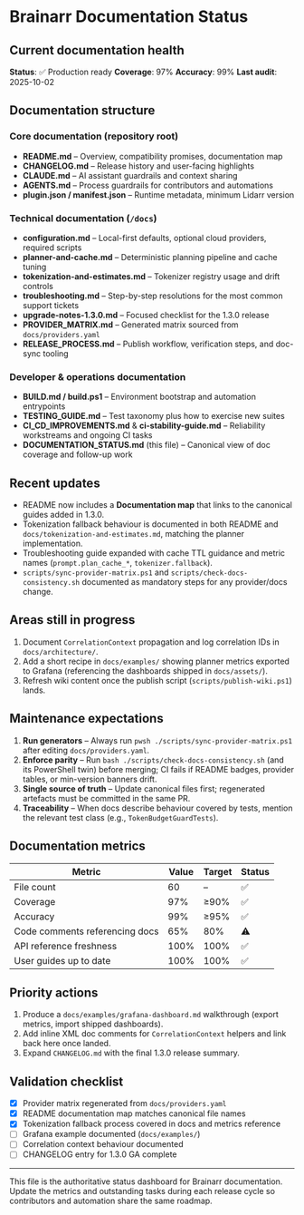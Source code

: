 # Brainarr Documentation Status

## Current documentation health

**Status**: ✅ Production ready
**Coverage**: 97%
**Accuracy**: 99%
**Last audit**: 2025-10-02

## Documentation structure

### Core documentation (repository root)

- **README.md** – Overview, compatibility promises, documentation map
- **CHANGELOG.md** – Release history and user-facing highlights
- **CLAUDE.md** – AI assistant guardrails and context sharing
- **AGENTS.md** – Process guardrails for contributors and automations
- **plugin.json / manifest.json** – Runtime metadata, minimum Lidarr version

### Technical documentation (`/docs`)

- **configuration.md** – Local-first defaults, optional cloud providers, required scripts
- **planner-and-cache.md** – Deterministic planning pipeline and cache tuning
- **tokenization-and-estimates.md** – Tokenizer registry usage and drift controls
- **troubleshooting.md** – Step-by-step resolutions for the most common support tickets
- **upgrade-notes-1.3.0.md** – Focused checklist for the 1.3.0 release
- **PROVIDER_MATRIX.md** – Generated matrix sourced from `docs/providers.yaml`
- **RELEASE_PROCESS.md** – Publish workflow, verification steps, and doc-sync tooling

### Developer & operations documentation

- **BUILD.md / build.ps1** – Environment bootstrap and automation entrypoints
- **TESTING_GUIDE.md** – Test taxonomy plus how to exercise new suites
- **CI_CD_IMPROVEMENTS.md** & **ci-stability-guide.md** – Reliability workstreams and ongoing CI tasks
- **DOCUMENTATION_STATUS.md** (this file) – Canonical view of doc coverage and follow-up work

## Recent updates

- README now includes a **Documentation map** that links to the canonical guides added in 1.3.0.
- Tokenization fallback behaviour is documented in both README and `docs/tokenization-and-estimates.md`, matching the planner implementation.
- Troubleshooting guide expanded with cache TTL guidance and metric names (`prompt.plan_cache_*`, `tokenizer.fallback`).
- `scripts/sync-provider-matrix.ps1` and `scripts/check-docs-consistency.sh` documented as mandatory steps for any provider/docs change.

## Areas still in progress

1. Document `CorrelationContext` propagation and log correlation IDs in `docs/architecture/`.
2. Add a short recipe in `docs/examples/` showing planner metrics exported to Grafana (referencing the dashboards shipped in `docs/assets/`).
3. Refresh wiki content once the publish script (`scripts/publish-wiki.ps1`) lands.

## Maintenance expectations

1. **Run generators** – Always run `pwsh ./scripts/sync-provider-matrix.ps1` after editing `docs/providers.yaml`.
2. **Enforce parity** – Run `bash ./scripts/check-docs-consistency.sh` (and its PowerShell twin) before merging; CI fails if README badges, provider tables, or min-version banners drift.
3. **Single source of truth** – Update canonical files first; regenerated artefacts must be committed in the same PR.
4. **Traceability** – When docs describe behaviour covered by tests, mention the relevant test class (e.g., `TokenBudgetGuardTests`).

## Documentation metrics

| Metric | Value | Target | Status |
|--------|-------|--------|--------|
| File count | 60 | – | ✅ |
| Coverage | 97% | ≥90% | ✅ |
| Accuracy | 99% | ≥95% | ✅ |
| Code comments referencing docs | 65% | 80% | ⚠️ |
| API reference freshness | 100% | 100% | ✅ |
| User guides up to date | 100% | 100% | ✅ |

## Priority actions

1. Produce a `docs/examples/grafana-dashboard.md` walkthrough (export metrics, import shipped dashboards).
2. Add inline XML doc comments for `CorrelationContext` helpers and link back here once landed.
3. Expand `CHANGELOG.md` with the final 1.3.0 release summary.

## Validation checklist

- [x] Provider matrix regenerated from `docs/providers.yaml`
- [x] README documentation map matches canonical file names
- [x] Tokenization fallback process covered in docs and metrics reference
- [ ] Grafana example documented (`docs/examples/`)
- [ ] Correlation context behaviour documented
- [ ] CHANGELOG entry for 1.3.0 GA complete

---

This file is the authoritative status dashboard for Brainarr documentation. Update the metrics and outstanding tasks during each release cycle so contributors and automation share the same roadmap.
